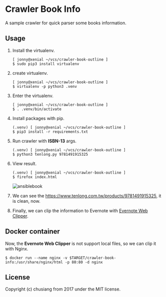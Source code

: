 # Crawler Book Info

A sample crawler for quick parser some books information.

## Usage

1. Install the virtualenv.

       [ jonny@xenial ~/vcs/crawler-book-outline ]
       $ sudo pip3 install virtualenv

1. create virtualenv.

       [ jonny@xenial ~/vcs/crawler-book-outline ]
       $ virtualenv -p python3 .venv

1. Enter the virtualenv.

       [ jonny@xenial ~/vcs/crawler-book-outline ]
       $ . .venv/bin/activate

1. Install packages with pip.

       (.venv) [ jonny@xenial ~/vcs/crawler-book-outline ]
       $ pip3 install -r requirements.txt

1. Run crawler with **ISBN-13** args.

       (.venv) [ jonny@xenial ~/vcs/crawler-book-outline ]
       $ python3 tenlong.py 9781491915325

1. View result.

       (.venv) [ jonny@xenial ~/vcs/crawler-book-outline ]
       $ firefox index.html

    ![ansiblebook](https://cloud.githubusercontent.com/assets/219066/24584670/8ffb25f2-17a7-11e7-913a-2f570f773a66.png)

1. We can see the https://www.tenlong.com.tw/products/9781491915325, it is clean, now.
1. Finally, we can clip the information to Evernote with [Evernote Web Clipper](https://evernote.com/intl/zh-tw/webclipper/).

## Docker container

Now, the **Evernote Web Clipper** is not support local files, so we can clip it with Nginx.

    $ docker run --name nginx -v $TARGET/crawler-book-info:/usr/share/nginx/html -p 80:80 -d nginx

## License

Copyright (c) chusiang from 2017 under the MIT license.

